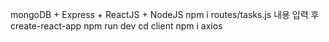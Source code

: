 mongoDB + Express + ReactJS + NodeJS
npm i
routes/tasks.js 내용 입력 후
create-react-app
npm run dev
cd client
npm i axios

